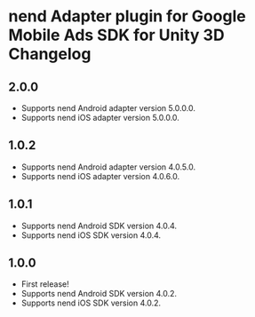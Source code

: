 # nend Adapter plugin for Google Mobile Ads SDK for Unity 3D Changelog

## 2.0.0

- Supports nend Android adapter version 5.0.0.0.
- Supports nend iOS adapter version 5.0.0.0.

## 1.0.2

- Supports nend Android adapter version 4.0.5.0.
- Supports nend iOS adapter version 4.0.6.0.

## 1.0.1

- Supports nend Android SDK version 4.0.4.
- Supports nend iOS SDK version 4.0.4.

## 1.0.0

- First release!
- Supports nend Android SDK version 4.0.2.
- Supports nend iOS SDK version 4.0.2.
